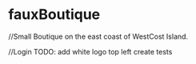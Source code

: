 # fauxBoutique

//Small Boutique on the east coast of WestCost Island. 

//Login TODO: add white logo top left create tests

